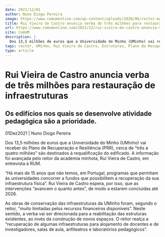 ```yaml
---
date: 2021/12/01
author: Nuno Diogo Pereira
image: https://www.comumonline.com/wp-content/uploads/2020/06/reitor-mariana-1500x1000.jpg
title: Rui Vieira de Castro anuncia verba de três milhões para restauração de infraestruturas
url: https://www.comumonline.com/2021/12/rui-vieira-de-castro-anuncia-verba-de-tres-milhoes-para-restauracao-de-infraestruturas/
site: ComUM
description: |
  Dos 13,5 milhões de euros que a Universidade do Minho (UMinho) vai receber, cerca de “três a quatro milhões” são destinados à requalificação do edificado.
tags: reitor, UMinho, Rui Vieira de Castro, Estruturas, Plano de Recuperação e Resiliência
type: article
---
```



# Rui Vieira de Castro anuncia verba de três milhões para restauração de infraestruturas

## Os edifícios nos quais se desenvolve atividade pedagógica são a prioridade.

01Dez2021 | Nuno Diogo Pereira

Dos 13,5 milhões de euros que a Universidade do Minho (UMinho) vai receber do Plano de Recuperação e Resiliência (PRR), cerca de “três a quatro milhões” são destinados à requalificação do edificado. A informação foi avançada pelo reitor da academia minhota, Rui Vieira de Castro, em entrevista à RUM.

“Há mais de 15 anos que não temos, em Portugal, programas que permitam às universidades concorrer a fundos que possibilitem a recuperação da sua infraestrutura física”. Rui Vieira de Castro espera, por isso, que as intervenções “avancem o quanto antes”, de modo a estarem concluídas até 2026.

As obras de conservação das infraestruturas da UMinho foram, segundo o reitor, “muito limitadas pelos recursos financeiros disponíveis”. Neste sentido, a verba vai ser direcionada para a reabilitação das estruturas existentes, ao invés da construção de novos espaços. O reitor realça a “recuperação de algumas infraestruturas para alojamento de docentes e de investigadores, salas de aula, anfiteatros e laboratórios pedagógicos”.
